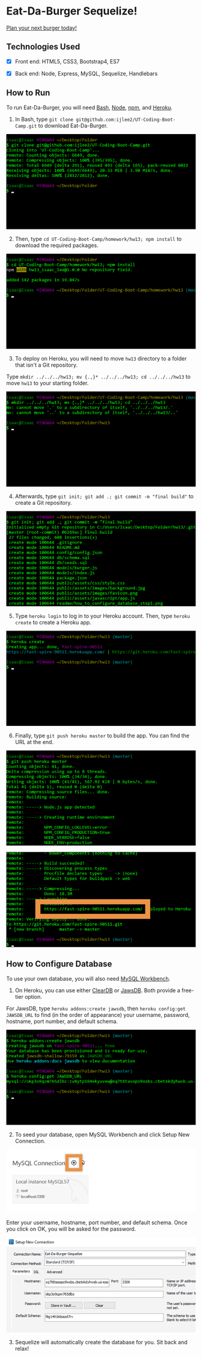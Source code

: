 # Eat-Da-Burger Sequelize!

[Plan your next burger today!](https://eat-da-burger-200.herokuapp.com)


## Technologies Used

- [x] Front end: HTML5, CSS3, Bootstrap4, ES7

- [x] Back end: Node, Express, MySQL, Sequelize, Handlebars


## How to Run

To run Eat-Da-Burger, you will need [Bash](https://git-scm.com/downloads/), [Node](https://nodejs.org/en/), [npm](https://www.npmjs.com/get-npm?utm_source=house&utm_medium=homepage&utm_campaign=free%20orgs&utm_term=Install%20npm), and [Heroku](https://www.heroku.com/).

1. In Bash, type `git clone git@github.com:ijlee2/UT-Coding-Boot-Camp.git` to download Eat-Da-Burger.

![How to Run: Step 1](readme/how_to_run_step1.png?raw=true)

2. Then, type `cd UT-Coding-Boot-Camp/homework/hw13; npm install` to download the required packages.

![How to Run: Step 2](readme/how_to_run_step2.png?raw=true)

3. To deploy on Heroku, you will need to move `hw13` directory to a folder that isn't a Git repository.

Type `mkdir ../../../hw13; mv {.,}* ../../../hw13; cd ../../../hw13` to move `hw13` to your starting folder.

![How to Run: Step 3](readme/how_to_run_step3.png?raw=true)

4. Afterwards, type `git init; git add .; git commit -m "final build"` to create a Git repository.

![How to Run: Step 4](readme/how_to_run_step4.png?raw=true)

5. Type `heroku login` to log in to your Heroku account. Then, type `heroku create` to create a Heroku app.

![How to Run: Step 5](readme/how_to_run_step5.png?raw=true)

6. Finally, type `git push heroku master` to build the app. You can find the URL at the end.

![How to Run: Step 6a](readme/how_to_run_step6a.png?raw=true)

![How to Run: Step 6b](readme/how_to_run_step6b.png?raw=true)


## How to Configure Database

To use your own database, you will also need [MySQL Workbench](https://dev.mysql.com/downloads/workbench/).

1. On Heroku, you can use either [ClearDB](https://devcenter.heroku.com/articles/cleardb) or [JawsDB](https://devcenter.heroku.com/articles/jawsdb). Both provide a free-tier option.

For JawsDB, type `heroku addons:create jawsdb`, then `heroku config:get JAWSDB_URL` to find (in the order of appearance) your username, password, hostname, port number, and default schema.

![How to Configure Database: Step 1](readme/how_to_configure_database_step1.png?raw=true)

2. To seed your database, open MySQL Workbench and click Setup New Connection.

![How to Configure Database: Step 2a](readme/how_to_configure_database_step2a.png?raw=true)

Enter your username, hostname, port number, and default schema. Once you click on OK, you will be asked for the password.

![How to Configure Database: Step 2b](readme/how_to_configure_database_step2b.png?raw=true)

3. Sequelize will automatically create the database for you. Sit back and relax!